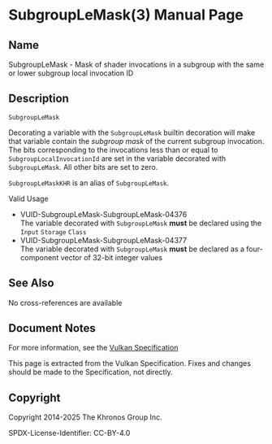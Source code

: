 # SubgroupLeMask(3) Manual Page

## Name

SubgroupLeMask - Mask of shader invocations in a subgroup with the same or lower subgroup local invocation ID



## [](#_description)Description

`SubgroupLeMask`

Decorating a variable with the `SubgroupLeMask` builtin decoration will make that variable contain the *subgroup mask* of the current subgroup invocation. The bits corresponding to the invocations less than or equal to `SubgroupLocalInvocationId` are set in the variable decorated with `SubgroupLeMask`. All other bits are set to zero.

`SubgroupLeMaskKHR` is an alias of `SubgroupLeMask`.

Valid Usage

- [](#VUID-SubgroupLeMask-SubgroupLeMask-04376)VUID-SubgroupLeMask-SubgroupLeMask-04376  
  The variable decorated with `SubgroupLeMask` **must** be declared using the `Input` `Storage` `Class`
- [](#VUID-SubgroupLeMask-SubgroupLeMask-04377)VUID-SubgroupLeMask-SubgroupLeMask-04377  
  The variable decorated with `SubgroupLeMask` **must** be declared as a four-component vector of 32-bit integer values

## [](#_see_also)See Also

No cross-references are available

## [](#_document_notes)Document Notes

For more information, see the [Vulkan Specification](https://registry.khronos.org/vulkan/specs/latest/html/vkspec.html#SubgroupLeMask)

This page is extracted from the Vulkan Specification. Fixes and changes should be made to the Specification, not directly.

## [](#_copyright)Copyright

Copyright 2014-2025 The Khronos Group Inc.

SPDX-License-Identifier: CC-BY-4.0